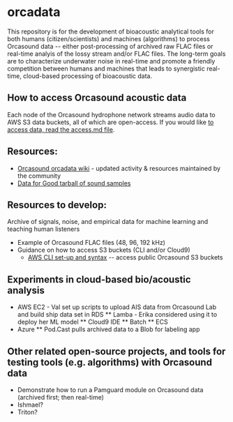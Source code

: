 # orcadata
This repository is for the development of bioacoustic analytical tools for both humans (citizen/scientists) and machines (algorithms) to process Orcasound data -- either post-processing of archived raw FLAC files or real-time analyis of the lossy stream and/or FLAC files. The long-term goals are to characterize underwater noise in real-time and promote a friendly competition between humans and machines that leads to synergistic real-time, cloud-based processing of bioacoustic data.

## How to access Orcasound acoustic data
Each node of the Orcasound hydrophone network streams audio data to AWS S3 data buckets, all of which are open-access. If you would like [to access data, read the access.md file](https://github.com/orcasound/orcadata/blob/master/access.md).

## Resources:
* [Orcasound orcadata wiki](https://github.com/orcasound/orcadata/wiki) - updated activity & resources maintained by the community
* [Data for Good tarball of sound samples](http://orcasound.net/data4good)

## Resources to develop:

Archive of signals, noise, and empirical data for machine learning and teaching human listeners
* Example of Orcasound FLAC files (48, 96, 192 kHz)
* Guidance on how to access S3 buckets (CLI and/or Cloud9)
  * [AWS CLI set-up and syntax](https://github.com/orcasound/orcadata/blob/master/access.md) -- access public Orcasound S3 buckets

## Experiments in cloud-based bio/acoustic analysis
* AWS EC2 - Val set up scripts to upload AIS data from Orcasound Lab and build ship data set in RDS
** Lamba - Erika considered using it to deploy her ML model
** Cloud9 IDE
** Batch
** ECS
* Azure
** Pod.Cast pulls archived data to a Blob for labeling app

## Other related open-source projects, and tools for testing tools (e.g. algorithms) with Orcasound data

* Demonstrate how to run a Pamguard module on Orcasound data (archived first; then real-time)
* Ishmael?
* Triton?




